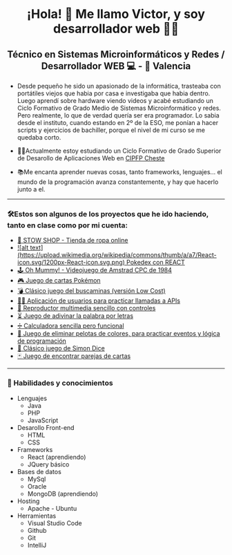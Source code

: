 <h1 align="center">¡Hola! 👋 Me llamo Victor, y soy desarrollador web 👨‍💻</h1>
<h2 align="center">Técnico en Sistemas Microinformáticos y Redes / Desarrollador WEB 💻 - 📍 Valencia</h2>
<ul>
  <li>
    <p>Desde pequeño he sido un apasionado de la informática, trasteaba con portátiles viejos que habia por casa e investigaba que habia dentro. Luego aprendí sobre hardware viendo videos y acabé estudiando un Ciclo Formativo de Grado Medio de Sistemas Microinformático y redes. Pero realmente, lo que de verdad quería ser era programador. Lo sabia desde el instituto, cuando estando en 2º de la ESO, me ponían a hacer scripts y ejercicios de bachiller, porque el nivel de mi curso se me quedaba corto.</p>
  </li>
<li><p>👨‍🎓Actualmente estoy estudiando un Ciclo Formativo de Grado Superior de Desarollo de Aplicaciones Web en <a href="https://portal.edu.gva.es/fpcheste/">CIPFP Cheste</a></p></li>
<li><p>📚Me encanta aprender nuevas cosas, tanto frameworks, lenguajes... el mundo de la programación avanza constantemente, y hay que hacerlo junto a el.</p></li>
</ul>
<hr>
<h3>🛠Estos son algunos de los proyectos que he ido haciendo, tanto en clase como por mi cuenta:</h3>
<ul>
  <li><a href="https://stow.victorcorral.com">🛒 STOW SHOP - Tienda de ropa online</a></li>
  <li><a href="https://daw.victorcorral.com/pokemon/"> ![alt text](https://upload.wikimedia.org/wikipedia/commons/thumb/a/a7/React-icon.svg/1200px-React-icon.svg.png)
    Pokedex con REACT</a></li>
  <li><a href="https://daw.victorcorral.com/ohMummy">🕹 Oh Mummy! - Videojuego de Amstrad CPC de 1984</a></li>
  <li><a href="https://daw.victorcorral.com/combate-cartas-pokemon">🎮 Juego de cartas Pokémon</a></li>
  <li><a href="https://daw.victorcorral.com/buscaminas">💣 Clásico juego del buscaminas (versión Low Cost)</a></li>
  <li><a href="https://daw.victorcorral.com/fetch-usuarios">🙍‍♂️ Aplicación de usuarios para practicar llamadas a APIs</a></li>
  <li><a href="https://daw.victorcorral.com/reproductor-multimedia">🎥 Reproductor multimedia sencillo con controles</a></li>
  <li><a href="https://daw.victorcorral.com/AdivinaPalabra">⏳ Juego de adivinar la palabra por letras</a></li>
  <li><a href="https://daw.victorcorral.com/calculadora">➗ Calculadora sencilla pero funcional</a></li>
  <li><a href="https://daw.victorcorral.com/eliminar-pelotas">🎯 Juego de eliminar pelotas de colores, para practicar eventos y lógica de programación</a></li>
  <li><a href="https://daw.victorcorral.com/simon-dice">📏 Clásico juego de Simon Dice</a></li>
  <li><a href="https://daw.victorcorral.com/pareja-cartas">🃏 Juego de encontrar parejas de cartas</a></li>

</ul>
<hr>
<h3>🧠 Habilidades y conocimientos</h3>
<ul>
  <li>Lenguajes
    <ul>
      <li>Java</li>
      <li>PHP</li>
      <li>JavaScript</li>
    </ul>
  </li>
  <li>Desarollo Front-end
    <ul>
      <li>HTML</li>
      <li>CSS</li>
    </ul>
  </li>
      <li>Frameworks
    <ul>
      <li>React (aprendiendo)</li>
      <li>JQuery básico</li>
    </ul>
  </li>
        <li>Bases de datos
          <ul>
            <li>MySql</li>
            <li>Oracle</li>
            <li>MongoDB (aprendiendo)</li>
          </ul>
  </li>
    <li>Hosting
    <ul>
      <li>Apache - Ubuntu</li>
    </ul>
  </li>
      <li>Herramientas
    <ul>
      <li>Visual Studio Code</li>
      <li>Github</li>
      <li>Git</li>
      <li>IntelliJ</li>
    </ul>
  </li>
</ul>
